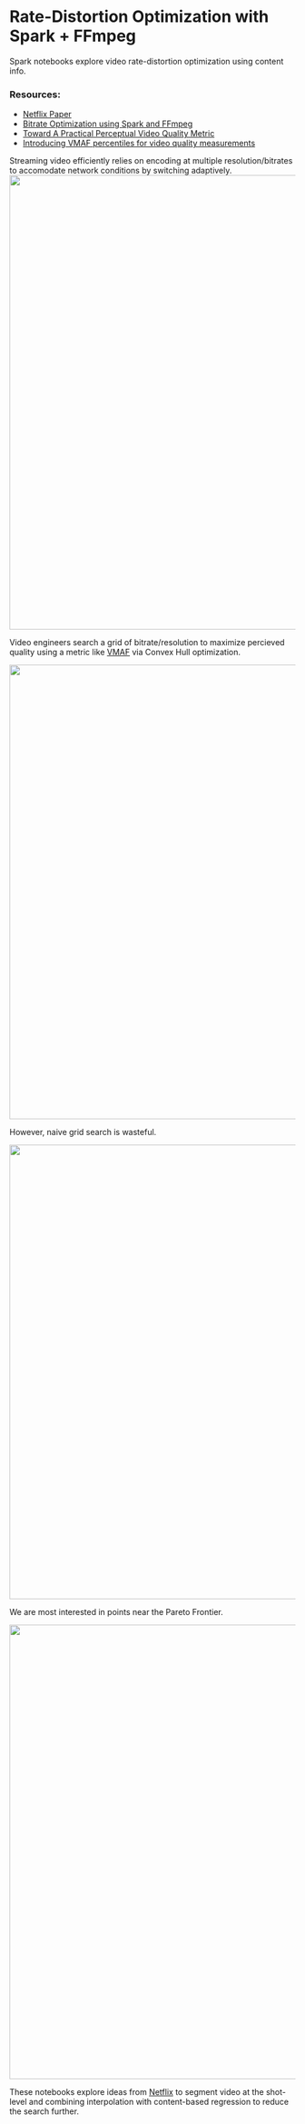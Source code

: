 # Rate-Distortion Optimization with Spark + FFmpeg

Spark notebooks explore video rate-distortion optimization using content info.

### Resources:
* [Netflix Paper](https://arxiv.org/pdf/2103.07564.pdf)
* [Bitrate Optimization using Spark and FFmpeg](https://smellslike.ml/posts/bitrate-optimization-using-spark-and-ffmpeg/)
* [Toward A Practical Perceptual Video Quality Metric](https://netflixtechblog.com/toward-a-practical-perceptual-video-quality-metric-653f208b9652)
* [Introducing VMAF percentiles for video quality measurements](https://blog.twitter.com/engineering/en_us/topics/infrastructure/2020/introducing-vmaf-percentiles-for-video-quality-measurements.html)

Streaming video efficiently relies on encoding at multiple resolution/bitrates to accomodate network conditions by switching adaptively.
<img src="https://smellslike.ml/img/adaptive_bitrate_streaming.png#center" width=800>

Video engineers search a grid of bitrate/resolution to maximize percieved quality using a metric like [VMAF](https://github.com/Netflix/vmaf) via Convex Hull optimization.

<img src="https://smellslike.ml/img/shot_level_optimization.png#center" width=800>

However, naive grid search is wasteful.

<img src="https://smellslike.ml/img/bitrate_ladder_1.png#center" width=800>

We are most interested in points near the Pareto Frontier.

<img src="https://smellslike.ml/img/bitrate_ladder_2.png#center" width=800>

These notebooks explore ideas from [Netflix](https://arxiv.org/pdf/2103.07564.pdf) to segment video at the shot-level and combining interpolation with content-based regression to reduce the search further.
